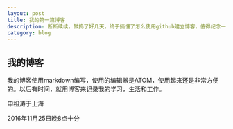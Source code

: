 ```yaml
---
layout: post
title: 我的第一篇博客
description: 断断续续，鼓捣了好几天，终于搞懂了怎么使用github建立博客，值得纪念一下。
category: blog
---
```


## 我的博客
我的博客使用markdown编写，使用的编辑器是ATOM，使用起来还是非常方便的。以后有时间，就用博客来记录我的学习，生活和工作。

申祖涛于上海

2016年11月25日晚8点十分

[JasperShen]:    http://jaspershen.com  "JasperShen"
